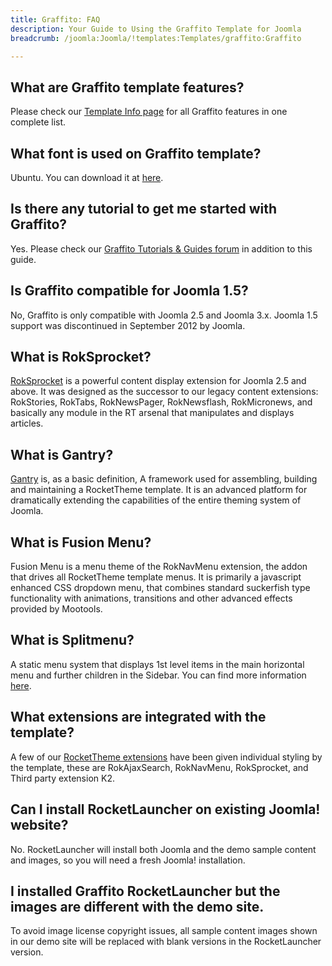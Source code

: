 ```yaml
---
title: Graffito: FAQ
description: Your Guide to Using the Graffito Template for Joomla
breadcrumb: /joomla:Joomla/!templates:Templates/graffito:Graffito

---
```


What are Graffito template features?
-----
Please check our [Template Info page][features] for all Graffito features in one complete list.

What font is used on Graffito template?
-----
Ubuntu. You can download it at [here][font].

Is there any tutorial to get me started with Graffito?
-----
Yes. Please check our [Graffito Tutorials & Guides forum][forum] in addition to this guide.

Is Graffito compatible for Joomla 1.5?
-----
No, Graffito is only compatible with Joomla 2.5 and Joomla 3.x. Joomla 1.5 support was discontinued in September 2012 by Joomla.

What is RokSprocket?
-----
[RokSprocket][roksprocket] is a powerful content display extension for Joomla 2.5 and above. It was designed as the successor to our legacy content extensions: RokStories, RokTabs, RokNewsPager, RokNewsflash, RokMicronews, and basically any module in the RT arsenal that manipulates and displays articles.

What is Gantry?
-----
[Gantry][gantry] is, as a basic definition, A framework used for assembling, building and maintaining a RocketTheme template. It is an advanced platform for dramatically extending the capabilities of the entire theming system of Joomla.

What is Fusion Menu?
-----
Fusion Menu is a menu theme of the RokNavMenu extension, the addon that drives all RocketTheme template menus. It is primarily a javascript enhanced CSS dropdown menu, that combines standard suckerfish type functionality with animations, transitions and other advanced effects provided by Mootools.

What is Splitmenu?
-----
A static menu system that displays 1st level items in the main horizontal menu and further children in the Sidebar. You can find more information [here][splitmenu].

What extensions are integrated with the template?
-----
A few of our [RocketTheme extensions][extensions] have been given individual styling by the template, these are RokAjaxSearch, RokNavMenu, RokSprocket, and Third party extension K2.

Can I install RocketLauncher on existing Joomla! website?
-----
No. RocketLauncher will install both Joomla and the demo sample content and images, so you will need a fresh Joomla! installation.

I installed Graffito RocketLauncher but the images are different with the demo site.
-----
To avoid image license copyright issues, all sample content images shown in our demo site will be replaced with blank versions in the RocketLauncher version.

[gantry]: http://gantry-framework.org/
[features]: http://demo.rockettheme.com/joomla-templates/Graffito/features
[font]: http://www.fontsquirrel.com/fonts/ubuntu
[forum]: http://www.rockettheme.com/forum/index.php?f=670&rb_v=viewforum
[roksprocket]: http://www.rockettheme.com/joomla/extensions/roksprocket
[dropdown]: http://demo.rockettheme.com/joomla-templates/Graffito/features/menu-options
[splitmenu]: http://demo.rockettheme.com/joomla-templates/Graffito/features/menu-options
[extensions]: http://demo.rockettheme.com/joomla-templates/Graffito/features/extensions
